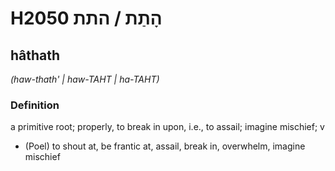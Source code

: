 # H2050 הָתַת / התת

## hâthath

_(haw-thath' | haw-TAHT | ha-TAHT)_

### Definition

a primitive root; properly, to break in upon, i.e., to assail; imagine mischief; v

- (Poel) to shout at, be frantic at, assail, break in, overwhelm, imagine mischief
